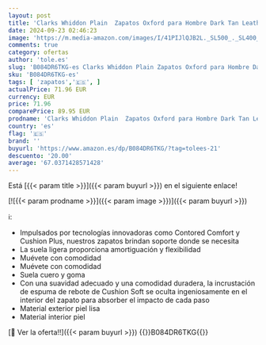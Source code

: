 ```yaml
---
layout: post
title: 'Clarks Whiddon Plain  Zapatos Oxford para Hombre Dark Tan Leather  41 EU'
date: 2024-09-23 02:46:23
image: 'https://m.media-amazon.com/images/I/41PIJlQJB2L._SL500_._SL400_.jpg'
comments: true
category: ofertas
author: 'tole.es'
slug: 'B084DR6TKG-es Clarks Whiddon Plain Zapatos Oxford para Hombre Dark Tan...'
sku: 'B084DR6TKG-es'
tags: [ 'zapatos','🇪🇸', ]
actualPrice: 71.96 EUR
currency: EUR
price: 71.96
comparePrice: 89.95 EUR
prodname: 'Clarks Whiddon Plain  Zapatos Oxford para Hombre Dark Tan Leather  41 EU'
country: 'es'
flag: '🇪🇸'
brand: ''
buyurl: 'https://www.amazon.es/dp/B084DR6TKG/?tag=tolees-21'
descuento: '20.00'
average: '67.0371428571428'
---
```


Está [{{< param title >}}]({{< param buyurl >}}) en el siguiente enlace!

[![{{< param prodname >}}]({{< param image >}})]({{< param buyurl >}})

ℹ️:

- Impulsados por tecnologías innovadoras como Contored Comfort y Cushion Plus, nuestros zapatos brindan soporte donde se necesita
- La suela ligera proporciona amortiguación y flexibilidad
- Muévete con comodidad
- Muévete con comodidad
- Suela cuero y goma
- Con una suavidad adecuado y una comodidad duradera, la incrustación de espuma de rebote de Cushion Soft se oculta ingeniosamente en el interior del zapato para absorber el impacto de cada paso
- Material exterior piel lisa
- Material interior piel

[🛒 Ver la oferta!!]({{< param buyurl >}})
{{<world>}}B084DR6TKG{{</world>}}
